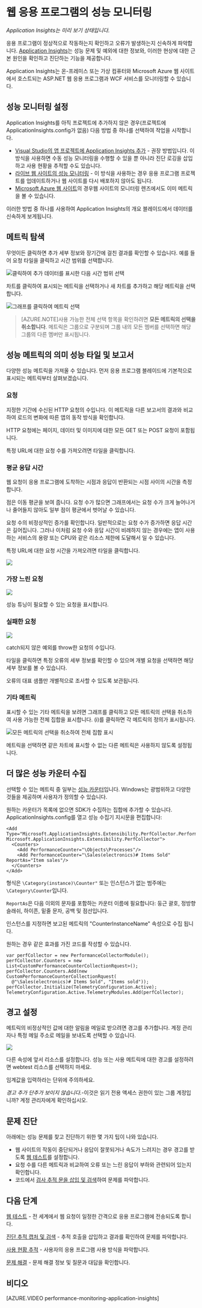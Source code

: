 <properties 
	pageTitle="Application Insights로 앱 상태 및 사용 현황 모니터링" 
	description="Application Insights를 시작합니다. 온-프레미스 또는 Microsoft Azure 웹 응용 프로그램의 사용량, 가용성 및 성능을 분석합니다." 
	services="application-insights" 
    documentationCenter=""
	authors="alancameronwills" 
	manager="keboyd"/>

<tags 
	ms.service="application-insights" 
	ms.workload="tbd" 
	ms.tgt_pltfrm="ibiza" 
	ms.devlang="na" 
	ms.topic="article" 
	ms.date="04/02/2015" 
	ms.author="awills"/>
 
# 웹 응용 프로그램의 성능 모니터링

*Application Insights는 미리 보기 상태입니다.*


응용 프로그램이 정상적으로 작동하는지 확인하고 오류가 발생하는지 신속하게 파악합니다. [Application Insights][start]는 성능 문제 및 예외에 대한 정보와, 이러한 현상에 대한 근본 원인을 확인하고 진단하는 기능을 제공합니다.

Application Insights는 온-프레미스 또는 가상 컴퓨터와 Microsoft Azure 웹 사이트에서 호스트되는 ASP.NET 웹 응용 프로그램과 WCF 서비스를 모니터링할 수 있습니다.


## <a name="setup"></a>성능 모니터링 설정

Application Insights를 아직 프로젝트에 추가하지 않은 경우(프로젝트에 ApplicationInsights.config가 없음) 다음 방법 중 하나를 선택하여 작업을 시작합니다.

* [Visual Studio의 앱 프로젝트에 Application Insights 추가][greenbrown] - 권장 방법입니다. 이 방식을 사용하면 수동 성능 모니터링을 수행할 수 있을 뿐 아니라 진단 로깅을 삽입하고 사용 현황을 추적할 수도 있습니다.
* [라이브 웹 사이트의 성능 모니터링][redfield] - 이 방식을 사용하는 경우 응용 프로그램 프로젝트를 업데이트하거나 웹 사이트를 다시 배포하지 않아도 됩니다.
* [Microsoft Azure 웹 사이트](../insights-how-to-customize-monitoring.md)의 경우웹 사이트의 모니터링 렌즈에서도 이미 메트릭을 볼 수 있습니다. 

이러한 방법 중 하나를 사용하여 Application Insights의 개요 블레이드에서 데이터를 신속하게 보게됩니다.


## <a name="view"></a>메트릭 탐색

무엇이든 클릭하면 추가 세부 정보와 장기간에 걸친 결과를 확인할 수 있습니다. 예를 들어 요청 타일을 클릭하고 시간 범위를 선택합니다.


![클릭하여 추가 데이터를 표시한 다음 시간 범위 선택](./media/app-insights-web-monitor-performance/appinsights-48metrics.png)

차트를 클릭하여 표시되는 메트릭을 선택하거나 새 차트를 추가하고 해당 메트릭을 선택합니다.

![그래프를 클릭하여 메트릭 선택](./media/app-insights-web-monitor-performance/appinsights-61perfchoices.png)

> [AZURE.NOTE]사용 가능한 전체 선택 항목을 확인하려면 **모든 메트릭의 선택을 취소합니다**. 메트릭은 그룹으로 구분되며 그룹 내의 모든 멤버를 선택하면 해당 그룹의 다른 멤버만 표시됩니다.


## <a name="metrics"></a>성능 메트릭의 의미 성능 타일 및 보고서

다양한 성능 메트릭을 가져올 수 있습니다. 먼저 응용 프로그램 블레이드에 기본적으로 표시되는 메트릭부터 살펴보겠습니다.


### 요청

지정한 기간에 수신된 HTTP 요청의 수입니다. 이 메트릭을 다른 보고서의 결과와 비교하여 로드의 변화에 따른 앱의 동작 방식을 확인합니다.

HTTP 요청에는 페이지, 데이터 및 이미지에 대한 모든 GET 또는 POST 요청이 포함됩니다.

특정 URL에 대한 요청 수를 가져오려면 타일을 클릭합니다.

### 평균 응답 시간

웹 요청이 응용 프로그램에 도착하는 시점과 응답이 반환되는 시점 사이의 시간을 측정합니다.

점은 이동 평균을 보여 줍니다. 요청 수가 많으면 그래프에서는 요청 수가 크게 늘어나거나 줄어들지 않아도 일부 점이 평균에서 벗어날 수 있습니다.

요청 수의 비정상적인 증가를 확인합니다. 일반적으로는 요청 수가 증가하면 응답 시간은 길어집니다. 그러나 이처럼 요청 수와 응답 시간이 비례하지 않는 경우에는 앱이 사용하는 서비스의 용량 또는 CPU와 같은 리소스 제한에 도달해서 일 수 있습니다.

특정 URL에 대한 요청 시간을 가져오려면 타일을 클릭합니다.

![](./media/app-insights-web-monitor-performance/appinsights-42reqs.png)


### 가장 느린 요청

![](./media/app-insights-web-monitor-performance/appinsights-44slowest.png)

성능 튜닝이 필요할 수 있는 요청을 표시합니다.


### 실패한 요청

![](./media/app-insights-web-monitor-performance/appinsights-46failed.png)

catch되지 않은 예외를 throw한 요청의 수입니다.

타일을 클릭하면 특정 오류의 세부 정보를 확인할 수 있으며 개별 요청을 선택하면 해당 세부 정보를 볼 수 있습니다.

오류의 대표 샘플만 개별적으로 조사할 수 있도록 보관됩니다.

### 기타 메트릭

표시할 수 있는 기타 메트릭을 보려면 그래프를 클릭하고 모든 메트릭의 선택을 취소하여 사용 가능한 전체 집합을 표시합니다. (i)를 클릭하면 각 메트릭의 정의가 표시됩니다.

![모든 메트릭의 선택을 취소하여 전체 집합 표시](./media/app-insights-web-monitor-performance/appinsights-62allchoices.png)


메트릭을 선택하면 같은 차트에 표시할 수 없는 다른 메트릭은 사용하지 않도록 설정됩니다.

## 더 많은 성능 카운터 수집

선택할 수 있는 메트릭 중 일부는 [성능 카운터](http://www.codeproject.com/Articles/8590/An-Introduction-To-Performance-Counters)입니다. Windows는 광범위하고 다양한 것들을 제공하며 사용자가 정의할 수 있습니다.

원하는 카운터가 목록에 없으면 SDK가 수집하는 집합에 추가할 수 있습니다. ApplicationInsights.config를 열고 성능 수집기 지시문을 편집합니다:

    <Add Type="Microsoft.ApplicationInsights.Extensibility.PerfCollector.PerformanceCollectorModule, Microsoft.ApplicationInsights.Extensibility.PerfCollector">
      <Counters>
        <Add PerformanceCounter="\Objects\Processes"/>
        <Add PerformanceCounter="\Sales(electronics)# Items Sold" ReportAs="Item sales"/>
      </Counters>
    </Add>

형식은 `\Category(instance)\Counter"` 또는 인스턴스가 없는 범주에는 `\Category\Counter`입니다.

`ReportAs`은 다음 이외의 문자를 포함하는 카운터 이름에 필요합니다: 둥근 괄호, 정방향 슬래쉬, 하이픈, 밑줄 문자, 공백 및 점선입니다.

인스턴스를 지정하면 보고된 메트릭의 "CounterInstanceName" 속성으로 수집 됩니다.

원하는 경우 같은 효과를 가진 코드를 작성할 수 있습니다.

    var perfCollector = new PerformanceCollectorModule();
    perfCollector.Counters = new List<CustomPerformanceCounterCollectionRquest>();
    perfCollector.Counters.Add(new CustomPerformanceCounterCollectionRquest(
      @"\Sales(electronics)# Items Sold", "Items sold"));
    perfCollector.Initialize(TelemetryConfiguration.Active);
    TelemetryConfiguration.Active.TelemetryModules.Add(perfCollector);



## 경고 설정

메트릭의 비정상적인 값에 대한 알림을 메일로 받으려면 경고를 추가합니다. 계정 관리자나 특정 메일 주소로 메일을 보내도록 선택할 수 있습니다.

![](./media/app-insights-web-monitor-performance/appinsights-413setMetricAlert.png)

다른 속성에 앞서 리소스를 설정합니다. 성능 또는 사용 메트릭에 대한 경고를 설정하려면 webtest 리소스를 선택하지 마세요.

임계값을 입력하라는 단위에 주의하세요.

*경고 추가 단추가 보이지 않습니다.*-이것은 읽기 전용 액세스 권한이 있는 그룹 계정입니까? 계정 관리자에게 확인하십시오.

## <a name="diagnosis"></a>문제 진단

아래에는 성능 문제를 찾고 진단하기 위한 몇 가지 팁이 나와 있습니다.

* 웹 사이트의 작동이 중단되거나 응답이 잘못되거나 속도가 느려지는 경우 경고를 받도록 [웹 테스트][availability]를 설정합니다. 
* 요청 수를 다른 메트릭과 비교하여 오류 또는 느린 응답이 부하와 관련되어 있는지 확인합니다.
* 코드에서 [검사 추적 문을 삽입 및 검색][diagnostic]하여 문제를 파악합니다.

## <a name="next"></a>다음 단계

[웹 테스트][availability] - 전 세계에서 웹 요청이 일정한 간격으로 응용 프로그램에 전송되도록 합니다.

[진단 추적 캡처 및 검색][diagnostic] - 추적 호출을 삽입하고 결과를 확인하여 문제를 파악합니다.

[사용 현황 추적][usage] - 사용자의 응용 프로그램 사용 방식을 파악합니다.

[문제 해결][qna] - 문제 해결 정보 및 질문과 대답을 확인합니다.

## 비디오

[AZURE.VIDEO performance-monitoring-application-insights]

<!--Link references-->

[availability]: app-insights-monitor-web-app-availability.md
[diagnostic]: app-insights-diagnostic-search.md
[greenbrown]: app-insights-start-monitoring-app-health-usage.md
[qna]: app-insights-troubleshoot-faq.md
[redfield]: app-insights-monitor-performance-live-website-now.md
[start]: app-insights-get-started.md
[usage]: app-insights-web-track-usage.md

 

<!---HONumber=July15_HO4-->